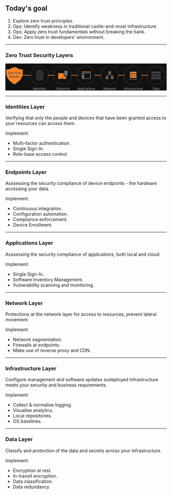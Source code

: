 ## Today's goal

1. Explore zero trust principles.
2. Ops: Identify weakness in traditional castle-and-moat infrastructure.
3. Ops: Apply zero trust fundamentals without breaking the bank.
4. Dev: Zero trust in developers' environment.

---

<h3><span class="color-yellow-400">Zero Trust</span> Security Layers</h3>

<img src="img/zero_trust_layers.jpg"></img>

---

<h3><span class="color-yellow-400">Identities</span> Layer</h3>

Verifying that only the people and devices that have been granted access to your resources can access them.

Implement:

- Multi-factor authentication.
- Single Sign-In.
- Role-base access control.

---

<h3><span class="color-yellow-400">Endpoints</span> Layer</h3>

Asssessing the security compliance of device endpoints - the hardware accessing your data.

Implement:
- Continuous integration.
- Configuration automation.
- Compliance enforcement.
- Device Enrollment.

---

<h3><span class="color-yellow-400">Applications</span> Layer</h3>

Asssessing the security compliance of applications, both local and cloud.

Implement:
- Single Sign-In.
- Software Inventory Management.
- Vulnerability scanning and monitoring.

---

<h3><span class="color-yellow-400">Network</span> Layer</h3>

Protections at the network layer for access to resources, prevent lateral movement.

Implement:
- Network segmentation.
- Firewalls at endpoints.
- Make use of reverse proxy and CDN.

---

<h3><span class="color-yellow-400">Infrastructure</span> Layer</h3>

Configure management and software updates sodeployed infrastructure meets your security and business requirements.

Implement:
- Collect & normalise logging.
- Visualise analytics.
- Local repositories.
- OS baselines.

---

<h3><span class="color-yellow-400">Data</span> Layer</h3>

Classify and protection of the data and secrets across your infrastructure.

Implement:
- Encryption at rest.
- In-transit encryption.
- Data classification.
- Data redundancy.